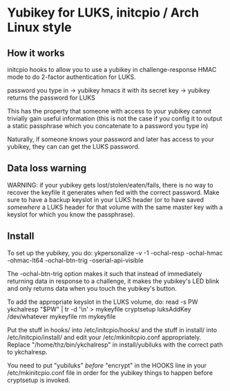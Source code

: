 Yubikey for LUKS, initcpio / Arch Linux style
================

How it works
----------------
initcpio hooks to allow you to use a yubikey in challenge-response HMAC
mode to do 2-factor authentication for LUKS.

password you type in -> yubikey hmacs it with its secret key -> yubikey
returns the password for LUKS

This has the property that someone with access to your yubikey cannot
trivially gain useful information (this is not the case if you config
it to output a static passphrase which you concatenate to a password
you type in)

Naturally, if someone knows your password and later has access to your
yubikey, they can can get the LUKS password.

Data loss warning
----------------

WARNING: if your yubikey gets lost/stolen/eaten/fails, there is no way
to recover the keyfile it generates when fed with the correct password.
Make sure to have a backup keyslot in your LUKS header (or to have
saved *somewhere* a LUKS header for that volume with the same master key
with a keyslot for which you know the passphrase).

Install
----------------

To set up the yubikey, you do:
ykpersonalize -v -1 -ochal-resp -ochal-hmac -ohmac-lt64 -ochal-btn-trig -oserial-api-visible

The -ochal-btn-trig option makes it such that instead of immediately
returning data in response to a challenge, it makes the yubikey's LED
blink and only returns data when you touch the yubikey's button.

To add the appropriate keyslot in the LUKS volume, do:
read -s PW
ykchalresp "$PW" | tr -d '\n' > mykeyfile
cryptsetup luksAddKey /dev/whatever mykeyfile
rm mykeyfile

Put the stuff in hooks/ into /etc/initcpio/hooks/ and the stuff in
install/ into /etc/initcpio/install/ and edit your /etc/mkinitcpio.conf
appropriately. Replace "/home/thz/bin/ykchalresp" in install/yubiluks
with the correct path to ykchalresp.

You need to put "yubiluks" *before* "encrypt" in the HOOKS line in your
/etc/mkinitcpio.conf file in order for the yubikey things to happen
before cryptsetup is invoked.

